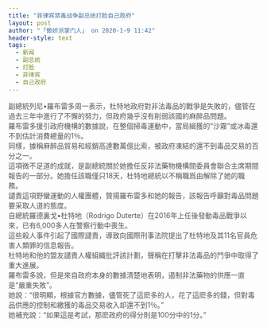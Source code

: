 ```yaml
---
title: "菲律宾禁毒战争副总统打脸自己政府"
layout: post
author: "「傲娇派掌门人」 on 2020-1-9 11:42"
header-style: text
tags:
  - 新闻
  - 副总统
  - 打脸
  - 菲律宾
  - 自己政府
---
```


<head></head>
<body>
 <div align="left"> 
  <font style="color:rgb(85, 85, 85)"><font face="georgia, &amp;quot">副總統列尼•羅布雷多周一表示，杜特地政府對非法毒品的戰爭是失敗的，儘管在過去三年中進行了不懈的努力，但政府幾乎沒有削弱該國的麻醉品問題。</font></font> 
 </div> 
 <div align="left"> 
  <font style="color:rgb(85, 85, 85)"><font face="georgia, &amp;quot">羅布雷多援引政府機構的數據說，在整個掃毒運動中，當局緝獲的“沙霧”或冰毒還不到估計消費總量的1％。</font></font> 
 </div> 
 <div align="left"> 
  <font style="color:rgb(85, 85, 85)"><font face="georgia, &amp;quot">同樣，據稱麻醉品貿易和經銷高達數萬億比索，被政府凍結的還不到毒品交易的百分之一。</font></font> 
 </div> 
 <div align="left"> 
  <font style="color:rgb(85, 85, 85)"><font face="georgia, &amp;quot">這項微不足道的成就，是副總統關於她擔任反非法藥物機構間委員會聯合主席期間報告的一部分。她擔任該職僅只18天，杜特地總統以不稱職爲由解除了她的職務。</font></font> 
 </div> 
 <div align="left"> 
  <font style="color:rgb(85, 85, 85)"><font face="georgia, &amp;quot">譴責這項野蠻運動的人權團體，贊揚羅布雷多和她的報告，該報告呼籲對毒品問題要采取人道的態度。</font></font> 
 </div> 
 <div align="left"> 
  <font style="color:rgb(85, 85, 85)"><font face="georgia, &amp;quot">自總統羅德裏戈•杜特地（Rodrigo Duterte）在2016年上任後發動毒品戰爭以來，已有6,000多人在警察行動中喪生。</font></font> 
 </div> 
 <div align="left"> 
  <font style="color:rgb(85, 85, 85)"><font face="georgia, &amp;quot">這些殺人事件引起了國際譴責，導致向國際刑事法院提出了杜特地及其11名官員危害人類罪的信息報告。</font></font> 
 </div> 
 <div align="left"> 
  <font style="color:rgb(85, 85, 85)"><font face="georgia, &amp;quot">杜特地和他的盟友譴責人權組織批評該計劃，聲稱在打擊非法毒品的鬥爭中取得了重大進展。</font></font> 
 </div> 
 <div align="left"> 
  <font style="color:rgb(85, 85, 85)"><font face="georgia, &amp;quot">羅布雷多說，但是來自政府本身的數據清楚地表明，遏制非法藥物的供應一直是“嚴重失敗”。</font></font> 
 </div> 
 <div align="left"> 
  <font style="color:rgb(85, 85, 85)"><font face="georgia, &amp;quot">她說：“很明顯，根據官方數據，儘管死了這麽多的人，花了這麽多的錢，但對毒品供應的控制和繳獲的毒品交易收入却還不到1％。”</font></font> 
 </div> 
 <div align="left"> 
  <font style="color:rgb(85, 85, 85)"><font face="georgia, &amp;quot">她補充說：“如果這是考試，那麽政府的得分則是100分中的1分。”</font></font> 
 </div>
 <br>
</body>


